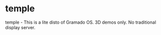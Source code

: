 # temple
temple - This is a lite disto of Gramado OS. 3D demos only. No traditional display server. 
